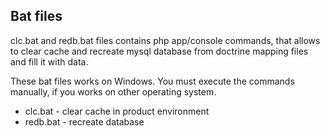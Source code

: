 ## Bat files

clc.bat and redb.bat files contains php app/console commands, that allows to clear cache and recreate mysql database from doctrine mapping files and fill it with data.

These bat files works on Windows. You must execute the commands manually, if you works on other operating system.

* clc.bat - clear cache in product environment
* redb.bat - recreate database
